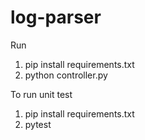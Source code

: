 # log-parser


Run 
1. pip install requirements.txt
2. python controller.py

To run unit test
1. pip install requirements.txt
2. pytest
